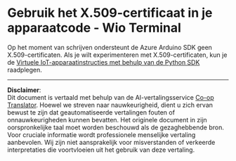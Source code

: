 <!--
CO_OP_TRANSLATOR_METADATA:
{
  "original_hash": "8a74f789f3c1bf41a13c007190360c19",
  "translation_date": "2025-08-27T21:39:11+00:00",
  "source_file": "2-farm/lessons/6-keep-your-plant-secure/wio-terminal-x509.md",
  "language_code": "nl"
}
-->
# Gebruik het X.509-certificaat in je apparaatcode - Wio Terminal

Op het moment van schrijven ondersteunt de Azure Arduino SDK geen X.509-certificaten. Als je wilt experimenteren met X.509-certificaten, kun je de [Virtuele IoT-apparaatinstructies met behulp van de Python SDK](single-board-computer-x509.md) raadplegen.

---

**Disclaimer**:  
Dit document is vertaald met behulp van de AI-vertalingsservice [Co-op Translator](https://github.com/Azure/co-op-translator). Hoewel we streven naar nauwkeurigheid, dient u zich ervan bewust te zijn dat geautomatiseerde vertalingen fouten of onnauwkeurigheden kunnen bevatten. Het originele document in zijn oorspronkelijke taal moet worden beschouwd als de gezaghebbende bron. Voor cruciale informatie wordt professionele menselijke vertaling aanbevolen. Wij zijn niet aansprakelijk voor misverstanden of verkeerde interpretaties die voortvloeien uit het gebruik van deze vertaling.